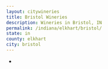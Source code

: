 ```yaml
---
layout: citywineries
title: Bristol Wineries
description: Wineries in Bristol, IN
permalink: /indiana/elkhart/bristol/
state: in
county: elkhart
city: bristol
---
```

-
